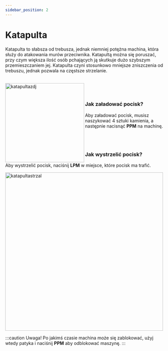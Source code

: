 ```yaml
---
sidebar_position: 2
---
```


# Katapulta
Katapulta to słabsza od trebusza, jednak niemniej potężna machina, która służy do atakowania murów przeciwnika. Katapultą można się poruszać, przy czym większa ilość osób pchających ją skutkuje dużo szybszym przemieszczaniem jej. Katapulta czyni stosunkowo mniejsze zniszczenia od trebuszu, jednak pozwala na częstsze strzelanie.
<br></br>
<div class="box">
    <img 
    src={require('./img/katapulta.png').default}
    align="left"
    alt="katapultazdj"
    width="250"
    />
</div>



<br></br>

### Jak załadować pocisk?
Aby załadować pocisk, musisz naszykować 4 sztuki kamienia, a następnie nacisnąć **PPM** na machinę.

<br></br>

### Jak wystrzelić pocisk?
Aby wystrzelić pocisk, naciśnij **LPM** w miejsce, które pocisk ma trafić.

<div class="box">
    <img 
    src={require('./img/katapultaladowanie.gif').default}
    alt="katapultastrzal"
    width="500"
    />
</div>

:::caution Uwaga!
Po jakimś czasie machina może się zablokować, użyj wtedy patyka i naciśnij **PPM** aby odblokować maszynę.
:::
